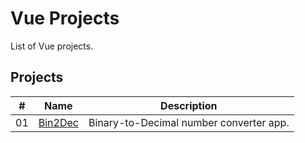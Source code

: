 # Vue Projects

List of Vue projects.

## Projects

|  #  | Name                                                | Description                              |
| ----| ----------------------------------------------------| -----------------------------------------|
|  01 | [Bin2Dec](./binary-to-decimal/README.md)            | Binary-to-Decimal number converter app.  |
